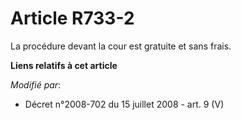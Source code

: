 # Article R733-2

La procédure devant la cour est gratuite et sans frais.

**Liens relatifs à cet article**

_Modifié par_:

  - Décret n°2008-702 du 15 juillet 2008 - art. 9 (V)
